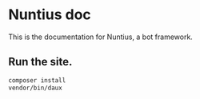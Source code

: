 # Nuntius doc
This is the documentation for Nuntius, a bot framework.

## Run the site.
```bash
composer install
vendor/bin/daux
```
